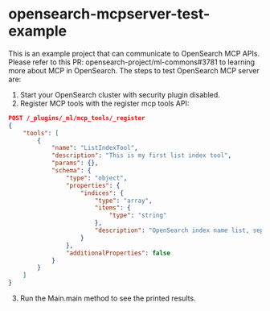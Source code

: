 # opensearch-mcpserver-test-example
This is an example project that can communicate to OpenSearch MCP APIs. Please refer to this PR: opensearch-project/ml-commons#3781 to learning more about MCP in OpenSearch. The steps to test OpenSearch MCP server are:

1. Start your OpenSearch cluster with security plugin disabled.
2. Register MCP tools with the register mcp tools API:
```json
POST /_plugins/_ml/mcp_tools/_register
{
    "tools": [
        {
            "name": "ListIndexTool",
            "description": "This is my first list index tool",
            "params": {},
            "schema": {
                "type": "object",
                "properties": {
                    "indices": {
                        "type": "array",
                        "items": {
                            "type": "string"
                        },
                        "description": "OpenSearch index name list, separated by comma. for example: [\"index1\", \"index2\"], use empty array [] to list all indices in the cluster"
                    }
                },
                "additionalProperties": false
            }
        }
    ]
}
```
3. Run the Main.main method to see the printed results.
